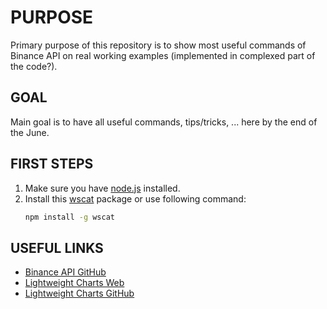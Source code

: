 # PURPOSE
Primary purpose of this repository is to show most useful commands of Binance API on real working examples (implemented in complexed part of the code?).

## GOAL
Main goal is to have all useful commands, tips/tricks, ... here by the end of the June.

## FIRST STEPS
1. Make sure you have [node.js](https://nodejs.org/en) installed.
2.  Install this [wscat](https://www.npmjs.com/package/wscat) package or use following command:
    ```bash
    npm install -g wscat 
    ```

## USEFUL LINKS
* [Binance API GitHub](https://github.com/binance/binance-spot-api-docs/blob/master/web-socket-streams.md)
* [Lightweight Charts Web](https://www.tradingview.com/lightweight-charts/)
* [Lightweight Charts GitHub](https://github.com/tradingview/lightweight-charts)